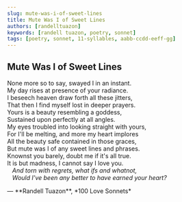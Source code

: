 ```yaml
---
slug: mute-was-i-of-sweet-lines
title: Mute Was I of Sweet Lines
authors: [randelltuazon]
keywords: [randell tuazon, poetry, sonnet]
tags: [poetry, sonnet, 11-syllables, aabb-ccdd-eeff-gg]
---
```


## Mute Was I of Sweet Lines

None more so to say, swayed I in an instant.  
My day rises at presence of your radiance.  
I beseech heaven draw forth all these jitters,  
That then I find myself lost in deeper prayers.  
Yours is a beauty resembling a goddess,  
Sustained upon perfectly at all angles.  
My eyes troubled into looking straight with yours,  
For I'll be melting, and more my heart implores  
All the beauty safe contained in those graces,  
But mute was I of any sweet lines and phrases.  
Knownst you barely, doubt me if it's all true.  
It is but madness, I cannot say I love you.  
&nbsp;&nbsp; *And torn with regrets, what ifs and whatnot,*  
&nbsp;&nbsp; *Would I've been any better to have earned your heart?*  

<footer>— **Randell Tuazon**, *100 Love Sonnets*</footer>
